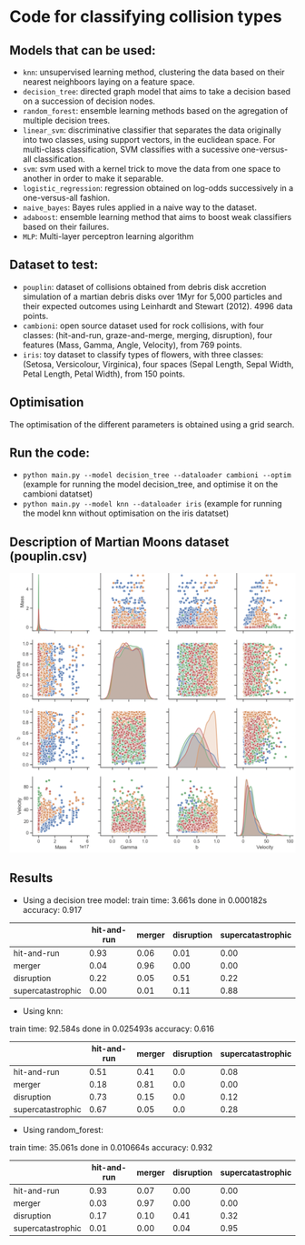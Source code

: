 # Code for classifying collision types

## Models that can be used: 
- `knn`: unsupervised learning method, clustering the data based on their nearest neighboors laying on a feature space. 
- `decision_tree`: directed graph model that aims to take a decision based on a succession of decision nodes. 
- `random_forest`: ensemble learning methods based on the agregation of multiple decision trees.
- `linear_svm`: discriminative classifier that separates the data originally into two classes, using support vectors, in the euclidean space. For multi-class classification, SVM classifies with a sucessive one-versus-all classification.
- `svm`: svm used with a kernel trick to move the data from one space to another in order to make it separable. 
- `logistic_regression`: regression obtained on log-odds successively in a one-versus-all fashion. 
- `naive_bayes`: Bayes rules applied in a naive way to the dataset.
- `adaboost`: ensemble learning method that aims to boost weak classifiers based on their failures. 
- `MLP`: Multi-layer perceptron learning algorithm 

## Dataset to test: 
- `pouplin`: dataset of collisions obtained from debris disk accretion simulation of a martian debris disks over 1Myr for 5,000 particles and their expected outcomes using Leinhardt and Stewart (2012). 4996 data points.
- `cambioni`: open source dataset used for rock collisions, with four classes: (hit-and-run, graze-and-merge, merging, disruption), four features (Mass, Gamma, Angle, Velocity), from 769 points.
- `iris`: toy dataset to classify types of flowers, with three classes: (Setosa, Versicolour, Virginica), four spaces (Sepal Length, Sepal Width, Petal Length, Petal Width), from 150 points.

## Optimisation
The optimisation of the different parameters is obtained using a grid search. 

## Run the code: 
- `python main.py --model decision_tree --dataloader cambioni --optim` (example for running the model decision_tree, and optimise it on the cambioni datatset)
- `python main.py --model knn --dataloader iris` (example for running the model knn without optimisation on the iris datatset)

## Description of Martian Moons dataset (pouplin.csv)

![dataset](https://github.com/jenniferpouplin/PlanetColl/blob/master/images/pouplin.png?raw=true "Dataset")

## Results 

- Using a decision tree model: 
train time: 3.661s
done in 0.000182s
accuracy:   0.917

|                     |hit-and-run | merger |  disruption |  supercatastrophic|
|-------------|-------------|-------------|-------------|-------------|
| hit-and-run                 |   0.93 |   0.06 |       0.01 |              0.00 |
| merger                        | 0.04 |   0.96 |       0.00 |            0.00 |
| disruption                   |   0.22 |   0.05 |      0.51 |              0.22 |
| supercatastrophic       |  0.00  |  0.01  |      0.11 |              0.88 |


- Using knn:

train time: 92.584s
done in 0.025493s
accuracy:   0.616

|                     |hit-and-run | merger |  disruption |  supercatastrophic|
|-------------|-------------|-------------|-------------|-------------|
|hit-and-run             |    0.51|    0.41  |       0.0      |         0.08 |
|merger                     |   0.18 |   0.81   |      0.0       |        0.00|
|disruption                 |  0.73  |  0.15    |     0.0        |       0.12 |
|supercatastrophic     | 0.67   | 0.05     |    0.0         |      0.28 |


- Using random_forest:

train time: 35.061s
done in 0.010664s
accuracy:   0.932

|                     |hit-and-run | merger |  disruption |  supercatastrophic|
|-------------|-------------|-------------|-------------|-------------|
|hit-and-run |              0.93  |  0.07    |    0.00          |     0.00 |
|merger         |             0.03   | 0.97     |   0.00           |    0.00 |
|disruption     |             0.17   | 0.10     |   0.41           |    0.32 |
|supercatastrophic |    0.01    |0.00     |   0.04            |   0.95 |





